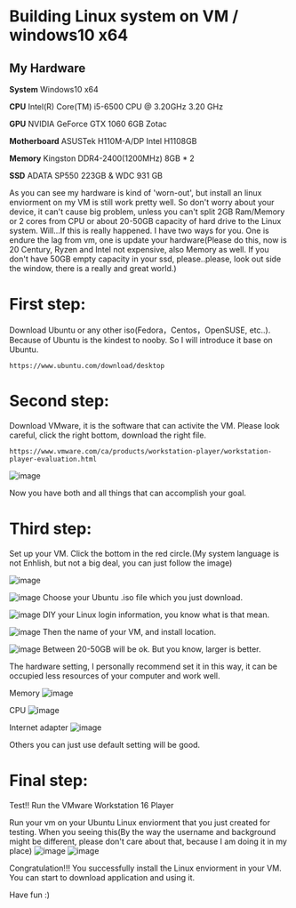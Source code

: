 # Building Linux system on VM / windows10 x64

## My Hardware

**System**        Windows10 x64

**CPU**	          Intel(R) Core(TM) i5-6500 CPU @ 3.20GHz 3.20 GHz

**GPU** NVIDIA    GeForce GTX 1060 6GB Zotac

**Motherboard**   ASUSTek H110M-A/DP Intel H1108GB 

**Memory**        Kingston DDR4-2400(1200MHz) 8GB * 2

**SSD**           ADATA SP550 223GB & WDC 931 GB

As you can see my hardware is kind of 'worn-out', but install an linux enviorment on my VM is still work pretty well. So don't worry about your device, it can't cause big problem, unless you can't split 2GB Ram/Memory or 2 cores from CPU or about 20-50GB capacity of hard drive to the Linux system. Will...If this is really happened. I have two ways for you. One is endure the lag from vm, one is update your hardware(Please do this, now is 20 Century, Ryzen and Intel not expensive, also Memory as well. If you don't have 50GB empty capacity in your ssd, please..please, look out side the window, there is a really and great world.)

# First step: 
Download Ubuntu or any other iso(Fedora，Centos，OpenSUSE, etc..). Because of Ubuntu is the kindest to nooby. So I will introduce it base on Ubuntu.
```
https://www.ubuntu.com/download/desktop
```
# Second step:
Download VMware, it is the software that can activite the VM. Please look careful, click the right bottom, download the right file.
```
https://www.vmware.com/ca/products/workstation-player/workstation-player-evaluation.html
```
![image](https://user-images.githubusercontent.com/78173335/132923148-46b0bc63-7f41-4dc9-a955-f2fe4ac02612.png)

Now you have both and all things that can accomplish your goal.

# Third step:
Set up your VM. 
Click the bottom in the red circle.(My system language is not Enhlish, but not a big deal, you can just follow the image)

![image](https://user-images.githubusercontent.com/78173335/132923525-85c8340a-2224-4e3d-922f-b70c221211d8.png)

![image](https://user-images.githubusercontent.com/78173335/132923668-0c9cae3e-fc85-4db9-977b-3f485e763259.png)
Choose your Ubuntu .iso file which you just download.

![image](https://user-images.githubusercontent.com/78173335/132923853-21823b99-641e-4978-9dd9-4e7f49326558.png)
DIY your Linux login information, you know what is that mean.

![image](https://user-images.githubusercontent.com/78173335/132923968-66153e70-0021-45df-aed5-15c6bb44e62f.png)
Then the name of your VM, and install location.

![image](https://user-images.githubusercontent.com/78173335/132924162-04662e2a-e120-483b-b461-67bbc16460c6.png)
Between 20-50GB will be ok. But you know, larger is better.

The hardware setting, I personally recommend set it in this way, it can be occupied less resources of your computer and work well.

Memory
![image](https://user-images.githubusercontent.com/78173335/132924361-d100ede4-5db2-4510-9817-0298cf757bd3.png)

CPU
![image](https://user-images.githubusercontent.com/78173335/132924406-a9a401fc-9ade-4f0b-a9a1-8e61b35f5703.png)

Internet adapter
![image](https://user-images.githubusercontent.com/78173335/132924490-78ad1a41-cebc-4aa1-be12-cd0965e4e52b.png)

Others you can just use default setting will be good.

# Final step:
Test!! Run the VMware Workstation 16 Player

Run your vm on your Ubuntu Linux enviorment that you just created for testing. 
When you seeing this(By the way the username and background might be different, please don't care about that, because I am doing it in my place)
![image](https://user-images.githubusercontent.com/78173335/132924708-ec567e40-d93c-411d-9d3a-2b9669dc14f3.png)
![image](https://user-images.githubusercontent.com/78173335/132924799-4c8a8351-214c-4fc9-9fcc-83ab9fb745d9.png)

Congratulation!!! You successfully install the Linux enviorment in your VM. You can start to download application and using it. 

Have fun :)
